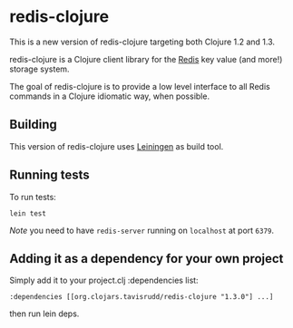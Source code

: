# redis-clojure

This is a new version of redis-clojure targeting both Clojure 1.2 and 1.3.

redis-clojure is a Clojure client library for the
[Redis](http://code.google.com/p/redis) key value (and more!) storage
system.

The goal of redis-clojure is to provide a low level interface to all
Redis commands in a Clojure idiomatic way, when possible.

## Building 

This version of redis-clojure uses
[Leiningen](http://github.com/technomancy/leiningen) as build tool.

## Running tests

To run tests:

    lein test

*Note* you need to have `redis-server` running on `localhost` at port `6379`.


## Adding it as a dependency for your own project

Simply add it to your project.clj :dependencies list:

    :dependencies [[org.clojars.tavisrudd/redis-clojure "1.3.0"] ...]

then run lein deps.
